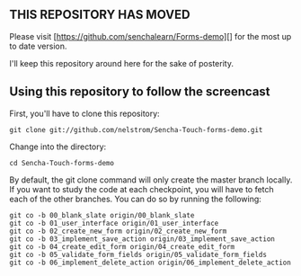## THIS REPOSITORY HAS MOVED

Please visit [https://github.com/senchalearn/Forms-demo][] for the most up to date version.

I'll keep this repository around here for the sake of posterity.

## Using this repository to follow the screencast

First, you'll have to clone this repository:

    git clone git://github.com/nelstrom/Sencha-Touch-forms-demo.git

Change into the directory:

    cd Sencha-Touch-forms-demo

By default, the git clone command will only create the master branch locally. If you want to study the code at each checkpoint, you will have to fetch each of the other branches. You can do so by running the following:

    git co -b 00_blank_slate origin/00_blank_slate
    git co -b 01_user_interface origin/01_user_interface
    git co -b 02_create_new_form origin/02_create_new_form
    git co -b 03_implement_save_action origin/03_implement_save_action
    git co -b 04_create_edit_form origin/04_create_edit_form
    git co -b 05_validate_form_fields origin/05_validate_form_fields
    git co -b 06_implement_delete_action origin/06_implement_delete_action
